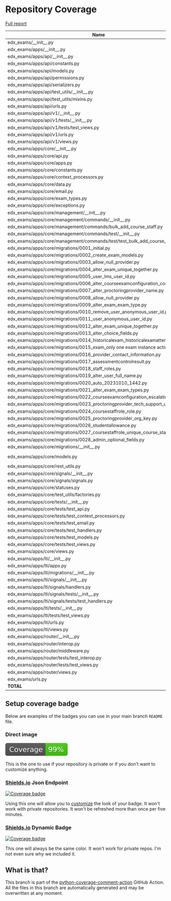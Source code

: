 # Repository Coverage

[Full report](https://htmlpreview.github.io/?https://github.com/edx/edx-exams/blob/python-coverage-comment-action-data/htmlcov/index.html)

| Name                                                                                  |    Stmts |     Miss |   Branch |   BrPart |   Cover |   Missing |
|-------------------------------------------------------------------------------------- | -------: | -------: | -------: | -------: | ------: | --------: |
| edx\_exams/\_\_init\_\_.py                                                            |        1 |        0 |        0 |        0 |    100% |           |
| edx\_exams/apps/\_\_init\_\_.py                                                       |        0 |        0 |        0 |        0 |    100% |           |
| edx\_exams/apps/api/\_\_init\_\_.py                                                   |        0 |        0 |        0 |        0 |    100% |           |
| edx\_exams/apps/api/constants.py                                                      |        1 |        0 |        0 |        0 |    100% |           |
| edx\_exams/apps/api/models.py                                                         |        0 |        0 |        0 |        0 |    100% |           |
| edx\_exams/apps/api/permissions.py                                                    |       12 |        0 |        4 |        0 |    100% |           |
| edx\_exams/apps/api/serializers.py                                                    |      129 |        0 |        8 |        0 |    100% |           |
| edx\_exams/apps/api/test\_utils/\_\_init\_\_.py                                       |       26 |        0 |        0 |        0 |    100% |           |
| edx\_exams/apps/api/test\_utils/mixins.py                                             |       15 |        0 |        0 |        0 |    100% |           |
| edx\_exams/apps/api/urls.py                                                           |        4 |        0 |        0 |        0 |    100% |           |
| edx\_exams/apps/api/v1/\_\_init\_\_.py                                                |       15 |        0 |        4 |        0 |    100% |           |
| edx\_exams/apps/api/v1/tests/\_\_init\_\_.py                                          |        0 |        0 |        0 |        0 |    100% |           |
| edx\_exams/apps/api/v1/tests/test\_views.py                                           |      840 |        0 |       30 |        0 |    100% |           |
| edx\_exams/apps/api/v1/urls.py                                                        |        5 |        0 |        0 |        0 |    100% |           |
| edx\_exams/apps/api/v1/views.py                                                       |      283 |        0 |       66 |        0 |    100% |           |
| edx\_exams/apps/core/\_\_init\_\_.py                                                  |        0 |        0 |        0 |        0 |    100% |           |
| edx\_exams/apps/core/api.py                                                           |      172 |        0 |       44 |        0 |    100% |           |
| edx\_exams/apps/core/apps.py                                                          |        5 |        0 |        0 |        0 |    100% |           |
| edx\_exams/apps/core/constants.py                                                     |        9 |        0 |        0 |        0 |    100% |           |
| edx\_exams/apps/core/context\_processors.py                                           |        3 |        0 |        0 |        0 |    100% |           |
| edx\_exams/apps/core/data.py                                                          |        7 |        0 |        0 |        0 |    100% |           |
| edx\_exams/apps/core/email.py                                                         |       36 |        0 |       10 |        0 |    100% |           |
| edx\_exams/apps/core/exam\_types.py                                                   |       35 |        0 |        4 |        0 |    100% |           |
| edx\_exams/apps/core/exceptions.py                                                    |        7 |        0 |        0 |        0 |    100% |           |
| edx\_exams/apps/core/management/\_\_init\_\_.py                                       |        0 |        0 |        0 |        0 |    100% |           |
| edx\_exams/apps/core/management/commands/\_\_init\_\_.py                              |        0 |        0 |        0 |        0 |    100% |           |
| edx\_exams/apps/core/management/commands/bulk\_add\_course\_staff.py                  |       38 |        3 |        4 |        0 |     93% |     75-80 |
| edx\_exams/apps/core/management/commands/test/\_\_init\_\_.py                         |        0 |        0 |        0 |        0 |    100% |           |
| edx\_exams/apps/core/management/commands/test/test\_bulk\_add\_course\_staff.py       |      112 |        0 |        2 |        0 |    100% |           |
| edx\_exams/apps/core/migrations/0001\_initial.py                                      |        8 |        0 |        0 |        0 |    100% |           |
| edx\_exams/apps/core/migrations/0002\_create\_exam\_models.py                         |        8 |        0 |        0 |        0 |    100% |           |
| edx\_exams/apps/core/migrations/0003\_allow\_null\_provider.py                        |        5 |        0 |        0 |        0 |    100% |           |
| edx\_exams/apps/core/migrations/0004\_alter\_exam\_unique\_together.py                |        4 |        0 |        0 |        0 |    100% |           |
| edx\_exams/apps/core/migrations/0005\_user\_lms\_user\_id.py                          |        4 |        0 |        0 |        0 |    100% |           |
| edx\_exams/apps/core/migrations/0006\_alter\_courseexamconfiguration\_course\_id.py   |        4 |        0 |        0 |        0 |    100% |           |
| edx\_exams/apps/core/migrations/0007\_alter\_proctoringprovider\_name.py              |        4 |        0 |        0 |        0 |    100% |           |
| edx\_exams/apps/core/migrations/0008\_allow\_null\_provider.py                        |        5 |        0 |        0 |        0 |    100% |           |
| edx\_exams/apps/core/migrations/0009\_alter\_exam\_exam\_type.py                      |        4 |        0 |        0 |        0 |    100% |           |
| edx\_exams/apps/core/migrations/0010\_remove\_user\_anonymous\_user\_id.py            |        4 |        0 |        0 |        0 |    100% |           |
| edx\_exams/apps/core/migrations/0011\_user\_anonymous\_user\_id.py                    |       11 |        2 |        2 |        1 |     77% |     11-12 |
| edx\_exams/apps/core/migrations/0012\_alter\_exam\_unique\_together.py                |        4 |        0 |        0 |        0 |    100% |           |
| edx\_exams/apps/core/migrations/0013\_alter\_choice\_fields.py                        |        4 |        0 |        0 |        0 |    100% |           |
| edx\_exams/apps/core/migrations/0014\_historicalexam\_historicalexamattempt.py        |        9 |        0 |        0 |        0 |    100% |           |
| edx\_exams/apps/core/migrations/0015\_exam\_only one exam instance active.py          |        4 |        0 |        0 |        0 |    100% |           |
| edx\_exams/apps/core/migrations/0016\_provider\_contact\_information.py               |        4 |        0 |        0 |        0 |    100% |           |
| edx\_exams/apps/core/migrations/0017\_assessmentcontrolresult.py                      |        9 |        0 |        0 |        0 |    100% |           |
| edx\_exams/apps/core/migrations/0018\_staff\_roles.py                                 |        8 |        0 |        0 |        0 |    100% |           |
| edx\_exams/apps/core/migrations/0019\_alter\_user\_full\_name.py                      |        4 |        0 |        0 |        0 |    100% |           |
| edx\_exams/apps/core/migrations/0020\_auto\_20231010\_1442.py                         |        4 |        0 |        0 |        0 |    100% |           |
| edx\_exams/apps/core/migrations/0021\_alter\_exam\_exam\_types.py                     |        4 |        0 |        0 |        0 |    100% |           |
| edx\_exams/apps/core/migrations/0022\_courseexamconfiguration\_escalation\_email.py   |        4 |        0 |        0 |        0 |    100% |           |
| edx\_exams/apps/core/migrations/0023\_proctoringprovider\_tech\_support\_url.py       |        4 |        0 |        0 |        0 |    100% |           |
| edx\_exams/apps/core/migrations/0024\_coursestaffrole\_role.py                        |        4 |        0 |        0 |        0 |    100% |           |
| edx\_exams/apps/core/migrations/0025\_proctoringprovider\_org\_key.py                 |        4 |        0 |        0 |        0 |    100% |           |
| edx\_exams/apps/core/migrations/0026\_studentallowance.py                             |        8 |        0 |        0 |        0 |    100% |           |
| edx\_exams/apps/core/migrations/0027\_coursestaffrole\_unique\_course\_staff\_role.py |        4 |        0 |        0 |        0 |    100% |           |
| edx\_exams/apps/core/migrations/0028\_admin\_optional\_fields.py                      |        4 |        0 |        0 |        0 |    100% |           |
| edx\_exams/apps/core/migrations/\_\_init\_\_.py                                       |        0 |        0 |        0 |        0 |    100% |           |
| edx\_exams/apps/core/models.py                                                        |      204 |        0 |       10 |        1 |     99% |  467->470 |
| edx\_exams/apps/core/rest\_utils.py                                                   |       11 |        0 |        2 |        0 |    100% |           |
| edx\_exams/apps/core/signals/\_\_init\_\_.py                                          |        0 |        0 |        0 |        0 |    100% |           |
| edx\_exams/apps/core/signals/signals.py                                               |       21 |        0 |        0 |        0 |    100% |           |
| edx\_exams/apps/core/statuses.py                                                      |       29 |        0 |        2 |        0 |    100% |           |
| edx\_exams/apps/core/test\_utils/factories.py                                         |       77 |        0 |        0 |        0 |    100% |           |
| edx\_exams/apps/core/tests/\_\_init\_\_.py                                            |        0 |        0 |        0 |        0 |    100% |           |
| edx\_exams/apps/core/tests/test\_api.py                                               |      352 |        0 |        0 |        0 |    100% |           |
| edx\_exams/apps/core/tests/test\_context\_processors.py                               |        8 |        0 |        0 |        0 |    100% |           |
| edx\_exams/apps/core/tests/test\_email.py                                             |       57 |        0 |        4 |        0 |    100% |           |
| edx\_exams/apps/core/tests/test\_handlers.py                                          |       67 |        0 |        2 |        0 |    100% |           |
| edx\_exams/apps/core/tests/test\_models.py                                            |      100 |        0 |        6 |        0 |    100% |           |
| edx\_exams/apps/core/tests/test\_views.py                                             |       37 |        0 |        0 |        0 |    100% |           |
| edx\_exams/apps/core/views.py                                                         |       42 |        0 |        4 |        0 |    100% |           |
| edx\_exams/apps/lti/\_\_init\_\_.py                                                   |        0 |        0 |        0 |        0 |    100% |           |
| edx\_exams/apps/lti/apps.py                                                           |        6 |        0 |        0 |        0 |    100% |           |
| edx\_exams/apps/lti/migrations/\_\_init\_\_.py                                        |        0 |        0 |        0 |        0 |    100% |           |
| edx\_exams/apps/lti/signals/\_\_init\_\_.py                                           |        0 |        0 |        0 |        0 |    100% |           |
| edx\_exams/apps/lti/signals/handlers.py                                               |       23 |        0 |        4 |        0 |    100% |           |
| edx\_exams/apps/lti/signals/tests/\_\_init\_\_.py                                     |        0 |        0 |        0 |        0 |    100% |           |
| edx\_exams/apps/lti/signals/tests/test\_handlers.py                                   |       54 |        0 |        0 |        0 |    100% |           |
| edx\_exams/apps/lti/tests/\_\_init\_\_.py                                             |        0 |        0 |        0 |        0 |    100% |           |
| edx\_exams/apps/lti/tests/test\_views.py                                              |      272 |        0 |        4 |        0 |    100% |           |
| edx\_exams/apps/lti/urls.py                                                           |        4 |        0 |        0 |        0 |    100% |           |
| edx\_exams/apps/lti/views.py                                                          |      166 |        0 |       28 |        0 |    100% |           |
| edx\_exams/apps/router/\_\_init\_\_.py                                                |        0 |        0 |        0 |        0 |    100% |           |
| edx\_exams/apps/router/interop.py                                                     |       70 |        0 |       12 |        0 |    100% |           |
| edx\_exams/apps/router/middleware.py                                                  |       18 |        0 |        4 |        0 |    100% |           |
| edx\_exams/apps/router/tests/test\_interop.py                                         |       82 |        0 |        2 |        0 |    100% |           |
| edx\_exams/apps/router/tests/test\_views.py                                           |      150 |        0 |        0 |        0 |    100% |           |
| edx\_exams/apps/router/views.py                                                       |       46 |        1 |        6 |        0 |     98% |        61 |
| edx\_exams/urls.py                                                                    |       14 |        0 |        0 |        0 |    100% |           |
|                                                                             **TOTAL** | **3812** |    **6** |  **268** |    **2** | **99%** |           |


## Setup coverage badge

Below are examples of the badges you can use in your main branch `README` file.

### Direct image

[![Coverage badge](https://raw.githubusercontent.com/edx/edx-exams/python-coverage-comment-action-data/badge.svg)](https://htmlpreview.github.io/?https://github.com/edx/edx-exams/blob/python-coverage-comment-action-data/htmlcov/index.html)

This is the one to use if your repository is private or if you don't want to customize anything.

### [Shields.io](https://shields.io) Json Endpoint

[![Coverage badge](https://img.shields.io/endpoint?url=https://raw.githubusercontent.com/edx/edx-exams/python-coverage-comment-action-data/endpoint.json)](https://htmlpreview.github.io/?https://github.com/edx/edx-exams/blob/python-coverage-comment-action-data/htmlcov/index.html)

Using this one will allow you to [customize](https://shields.io/endpoint) the look of your badge.
It won't work with private repositories. It won't be refreshed more than once per five minutes.

### [Shields.io](https://shields.io) Dynamic Badge

[![Coverage badge](https://img.shields.io/badge/dynamic/json?color=brightgreen&label=coverage&query=%24.message&url=https%3A%2F%2Fraw.githubusercontent.com%2Fedx%2Fedx-exams%2Fpython-coverage-comment-action-data%2Fendpoint.json)](https://htmlpreview.github.io/?https://github.com/edx/edx-exams/blob/python-coverage-comment-action-data/htmlcov/index.html)

This one will always be the same color. It won't work for private repos. I'm not even sure why we included it.

## What is that?

This branch is part of the
[python-coverage-comment-action](https://github.com/marketplace/actions/python-coverage-comment)
GitHub Action. All the files in this branch are automatically generated and may be
overwritten at any moment.